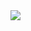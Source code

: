 <img src=![image](https://github.com/user-attachments/assets/7ab05fdf-d97b-45c7-a096-bd52948e730a)>
